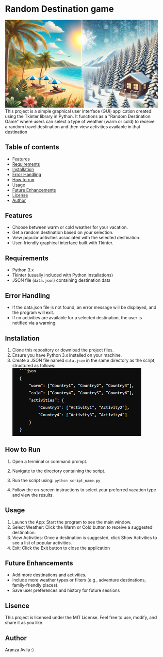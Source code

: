 # Random Destination game
![image alt](https://github.com/Aranzaavila/python-project/blob/08dd9e78529fa28cbb3194756999804e8cc6ac67/bg.webp)
This project is a simple graphical user interface (GUI) application created using the Tkinter library in Python. It functions as a "Random Destination Game" where users can select a type of weather (warm or cold) to receive a random travel destination and then view activities available in that destination

## Table of contents
- [Features](#features)
- [Requirements](#requirements)
- [Installation](#installation)
- [Error Handling](#error_handling)
- [How to run](#how_to_run)
- [Usage](#usage)
- [Future Enhancements](#future_enhancements)
- [License](#license)
- [Author](#author)


## Features
- Choose between warm or cold weather for your vacation.
- Get a random destination based on your selection.
- View popular activities associated with the selected destination.
- User-friendly graphical interface built with Tkinter.

## Requirements
- Python 3.x
- Tkinter (usually included with Python installations)
- JSON file (`data.json`) containing destination data

## Error Handling
- If the data.json file is not found, an error message will be displayed, and the program will exit.
- If no activities are available for a selected destination, the user is notified via a warning.

## Installation
1. Clone this repository or download the project files.
2. Ensure you have Python 3.x installed on your machine.
3. Create a JSON file named `data.json` in the same directory as the script, structured as follows:
![image alt](https://github.com/Aranzaavila/python-project/blob/f44fd51999ff4dccf16acc5ec02ecdd05786a007/ss.png)



## How to Run
1. Open a terminal or command prompt.
2. Navigate to the directory containing the script.
3. Run the script using:
`python script_name.py`

5. Follow the on-screen instructions to select your preferred vacation type and view the results.

## Usage
1. Launch the App: Start the program to see the main window.
2. Select Weather: Click the Warm or Cold button to receive a suggested destination.
3. View Activities: Once a destination is suggested, click Show Activities to see a list of popular activities.
4. Exit: Click the Exit button to close the application

## Future Enhancements
- Add more destinations and activities.
- Include more weather types or filters (e.g., adventure destinations, family-friendly places).
- Save user preferences and history for future sessions

## Lisence
This project is licensed under the MIT License. Feel free to use, modify, and share it as you like.


## Author
Aranza Avila :)


